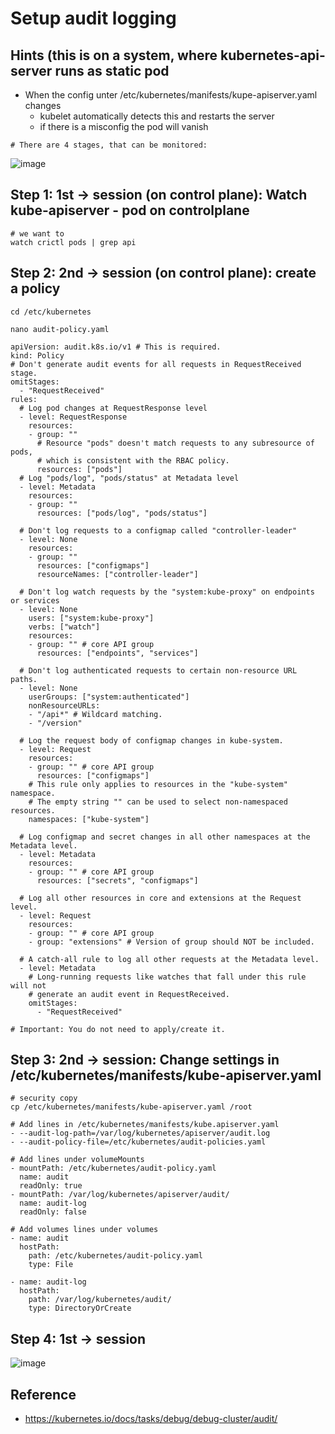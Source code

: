 # Setup audit logging 

## Hints (this is on a system, where kubernetes-api-server runs as static pod

  * When the config unter /etc/kubernetes/manifests/kupe-apiserver.yaml changes
    * kubelet automatically detects this and restarts the server
    * if there is a misconfig the pod will vanish

```
# There are 4 stages, that can be monitored:
```
![image](https://github.com/user-attachments/assets/39a132aa-0f26-457a-9f2c-4dc3a55f4ee5)


## Step 1: 1st -> session (on control plane): Watch kube-apiserver - pod on controlplane 

```
# we want to 
watch crictl pods | grep api
```

## Step 2: 2nd -> session (on control plane): create a policy

```
cd /etc/kubernetes
```

```
nano audit-policy.yaml
```

```
apiVersion: audit.k8s.io/v1 # This is required.
kind: Policy
# Don't generate audit events for all requests in RequestReceived stage.
omitStages:
  - "RequestReceived"
rules:
  # Log pod changes at RequestResponse level
  - level: RequestResponse
    resources:
    - group: ""
      # Resource "pods" doesn't match requests to any subresource of pods,
      # which is consistent with the RBAC policy.
      resources: ["pods"]
  # Log "pods/log", "pods/status" at Metadata level
  - level: Metadata
    resources:
    - group: ""
      resources: ["pods/log", "pods/status"]

  # Don't log requests to a configmap called "controller-leader"
  - level: None
    resources:
    - group: ""
      resources: ["configmaps"]
      resourceNames: ["controller-leader"]

  # Don't log watch requests by the "system:kube-proxy" on endpoints or services
  - level: None
    users: ["system:kube-proxy"]
    verbs: ["watch"]
    resources:
    - group: "" # core API group
      resources: ["endpoints", "services"]

  # Don't log authenticated requests to certain non-resource URL paths.
  - level: None
    userGroups: ["system:authenticated"]
    nonResourceURLs:
    - "/api*" # Wildcard matching.
    - "/version"

  # Log the request body of configmap changes in kube-system.
  - level: Request
    resources:
    - group: "" # core API group
      resources: ["configmaps"]
    # This rule only applies to resources in the "kube-system" namespace.
    # The empty string "" can be used to select non-namespaced resources.
    namespaces: ["kube-system"]

  # Log configmap and secret changes in all other namespaces at the Metadata level.
  - level: Metadata
    resources:
    - group: "" # core API group
      resources: ["secrets", "configmaps"]

  # Log all other resources in core and extensions at the Request level.
  - level: Request
    resources:
    - group: "" # core API group
    - group: "extensions" # Version of group should NOT be included.

  # A catch-all rule to log all other requests at the Metadata level.
  - level: Metadata
    # Long-running requests like watches that fall under this rule will not
    # generate an audit event in RequestReceived.
    omitStages:
      - "RequestReceived"

```

```
# Important: You do not need to apply/create it.
```

## Step 3: 2nd -> session: Change settings in /etc/kubernetes/manifests/kube-apiserver.yaml 

```
# security copy
cp /etc/kubernetes/manifests/kube-apiserver.yaml /root
```

```
# Add lines in /etc/kubernetes/manifests/kube.apiserver.yaml 
- --audit-log-path=/var/log/kubernetes/apiserver/audit.log
- --audit-policy-file=/etc/kubernetes/audit-policies.yaml
```

```
# Add lines under volumeMounts
- mountPath: /etc/kubernetes/audit-policy.yaml
  name: audit
  readOnly: true
- mountPath: /var/log/kubernetes/apiserver/audit/
  name: audit-log
  readOnly: false
```

```
# Add volumes lines under volumes
- name: audit 
  hostPath: 
    path: /etc/kubernetes/audit-policy.yaml 
    type: File 

- name: audit-log 
  hostPath: 
    path: /var/log/kubernetes/audit/ 
    type: DirectoryOrCreate 

```

## Step 4: 1st -> session 

![image](https://github.com/user-attachments/assets/3a286912-d179-4de4-bbb6-513f9e611259)

## Reference 

 * https://kubernetes.io/docs/tasks/debug/debug-cluster/audit/



